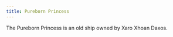```yaml
---
title: Pureborn Princess
---
```


The Pureborn Princess is an old ship owned by Xaro Xhoan Daxos.


